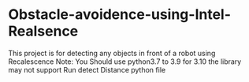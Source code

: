 # Obstacle-avoidence-using-Intel-Realsence
This project is for detecting any objects in front of a robot using Recalescence Note: You Should use python3.7 to 3.9 for 3.10 the library may not support
Run detect Distance python file 
